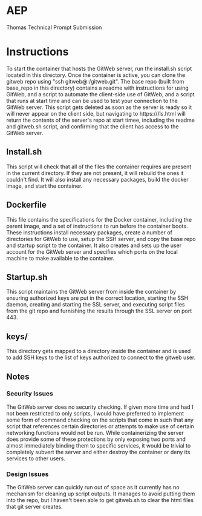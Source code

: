 # AEP
Thomas Technical Prompt Submission

# Instructions
To start the container that hosts the GitWeb server, run the install.sh script located in this directory. Once the container is active, you can clone the gitweb repo using "ssh gitweb@<server address>:/gitweb.git". The base repo (built from base_repo in this directory) contains a readme with instructions for using GitWeb, and a script to automate the client-side use of GitWeb, and a script that runs at start time and can be used to test your connection to the GitWeb server. This script gets deleted as soon as the server is ready so it will never appear on the client side, but navigating to https://<server address>/ls.html will return the contents of the server's repo at start timee, including the readme and gitweb.sh script, and confirming that the client has access to the GitWeb server.

## Install.sh
This script will check that all of the files the container requires are present in the current directory. If they are not present, it will rebuild the ones it couldn't find. It will also install any necessary packages, build the docker image, and start the container.

## Dockerfile
This file contains the specifications for the Docker container, including the parent image, and a set of instructions to run before the container boots. These instructions install necessary packages, create a number of directories for GitWeb to use, setup the SSH server, and copy the base repo and startup script to the container. It also creates and sets up the user account for the GitWeb server and specifies which ports on the local machine to make available to the container.

## Startup.sh
This script maintains the GitWeb server from inside the container by ensuring authorized keys are put in the correct location, starting the SSH daemon, creating and starting the SSL server, and executing script files from the git repo and furnishing the results through the SSL server on port 443.

## keys/
This directory gets mapped to a directory inside the container and is used to add SSH keys to the list of keys authorized to connect to the gitweb user.

## Notes
### Security Issues
The GitWeb server does no security checking. If given more time and had I not been restricted to only scripts, I would have preferred to implement some form of command checking on the scripts that come in such that any script that references certain directories or attempts to make use of certain networking functions would not be run.
While containerizing the server does provide some of these protections by only exposing two ports and almost immediately binding them to specific services, it would be trivial to completely subvert the server and either destroy the container or deny its services to other users.
### Design Issues
The GitWeb server can quickly run out of space as it currently has no mechanism for cleaning up script outputs. It manages to avoid putting them into the repo, but I haven't been able to get gitweb.sh to clear the html files that git server creates.

